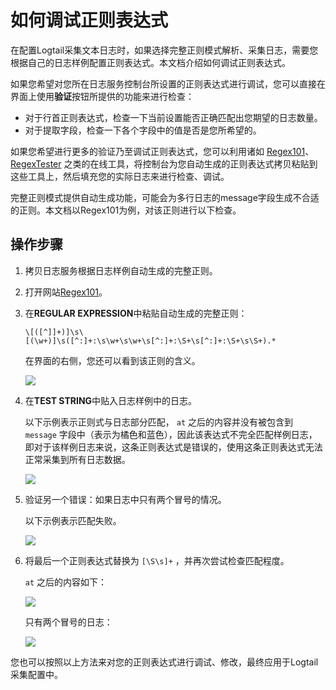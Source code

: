 # 如何调试正则表达式

在配置Logtail采集文本日志时，如果选择完整正则模式解析、采集日志，需要您根据自己的日志样例配置正则表达式。本文档介绍如何调试正则表达式。

如果您希望对您所在日志服务控制台所设置的正则表达式进行调试，您可以直接在界面上使用**验证**按钮所提供的功能来进行检查：

-   对于行首正则表达式，检查一下当前设置能否正确匹配出您期望的日志数量。
-   对于提取字段，检查一下各个字段中的值是否是您所希望的。

如果您希望进行更多的验证乃至调试正则表达式，您可以利用诸如 [Regex101](https://regex101.com/)、[RegexTester](https://www.regextester.com/) 之类的在线工具，将控制台为您自动生成的正则表达式拷贝粘贴到这些工具上，然后填充您的实际日志来进行检查、调试。

完整正则模式提供自动生成功能，可能会为多行日志的message字段生成不合适的正则。本文档以Regex101为例，对该正则进行以下检查。

## 操作步骤

1.  拷贝日志服务根据日志样例自动生成的完整正则。
2.  打开网站[Regex101](https://regex101.com/)。
3.  在**REGULAR EXPRESSION**中粘贴自动生成的完整正则：

    ```
    \[([^]]+)]\s\[(\w+)]\s([^:]+:\s\w+\s\w+\s[^:]+:\S+\s[^:]+:\S+\s\S+).*
    ```

    在界面的右侧，您还可以看到该正则的含义。

    ![](https://static-aliyun-doc.oss-accelerate.aliyuncs.com/assets/img/13296/156819005634348_zh-CN.png)

4.  在**TEST STRING**中贴入日志样例中的日志。

    以下示例表示正则式与日志部分匹配， `at` 之后的内容并没有被包含到 `message` 字段中（表示为橘色和蓝色），因此该表达式不完全匹配样例日志，即对于该样例日志来说，这条正则表达式是错误的，使用这条正则表达式无法正常采集到所有日志数据。

    ![](https://static-aliyun-doc.oss-accelerate.aliyuncs.com/assets/img/13296/156819005634349_zh-CN.png)

5.  验证另一个错误：如果日志中只有两个冒号的情况。

    以下示例表示匹配失败。

    ![](https://static-aliyun-doc.oss-accelerate.aliyuncs.com/assets/img/13296/156819005734350_zh-CN.png)

6.  将最后一个正则表达式替换为 `[\S\s]+` ，并再次尝试检查匹配程度。

    `at` 之后的内容如下：

    ![](https://static-aliyun-doc.oss-accelerate.aliyuncs.com/assets/img/13296/156819005734351_zh-CN.png)

    只有两个冒号的日志：

    ![](https://static-aliyun-doc.oss-accelerate.aliyuncs.com/assets/img/13296/156819005734352_zh-CN.png)


您也可以按照以上方法来对您的正则表达式进行调试、修改，最终应用于Logtail采集配置中。

